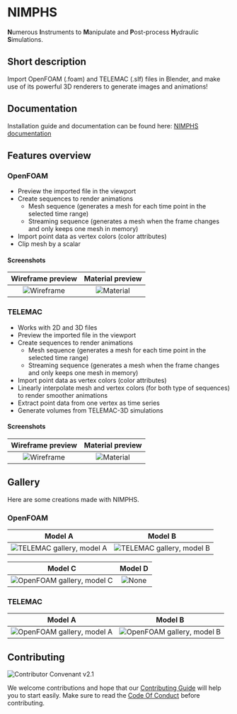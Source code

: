 # NIMPHS

**N**umerous **I**nstruments to **M**anipulate and **P**ost-process **H**ydraulic **S**imulations.

## Short description

Import OpenFOAM (.foam) and TELEMAC (.slf) files in Blender, and make use of its powerful 3D renderers to generate images and animations!

## Documentation

Installation guide and documentation can be found here: [NIMPHS documentation](https://artelia.github.io/NIMPHS/)

## Features overview

### OpenFOAM

* Preview the imported file in the viewport
* Create sequences to render animations
    * Mesh sequence (generates a mesh for each time point in the selected time range)
    * Streaming sequence (generates a mesh when the frame changes and only keeps one mesh in memory)
* Import point data as vertex colors (color attributes)
* Clip mesh by a scalar

#### Screenshots

Wireframe preview                     |  Material preview
:------------------------------------:|:-----------------------------------:
![Wireframe](https://bit.ly/3APEsPi)  |  ![Material](https://bit.ly/3pOWB9u)

### TELEMAC

* Works with 2D and 3D files
* Preview the imported file in the viewport
* Create sequences to render animations
    * Mesh sequence (generates a mesh for each time point in the selected time range)
    * Streaming sequence (generates a mesh when the frame changes and only keeps one mesh in memory)
* Import point data as vertex colors (color attributes)
* Linearly interpolate mesh and vertex colors (for both type of sequences) to render smoother animations
* Extract point data from one vertex as time series
* Generate volumes from TELEMAC-3D simulations

#### Screenshots

Wireframe preview                     |  Material preview
:------------------------------------:|:-----------------------------------:
![Wireframe](https://bit.ly/3QLQXRv)  |  ![Material](https://bit.ly/3RflFCa)

## Gallery

Here are some creations made with NIMPHS.

### OpenFOAM

Model A                                             | Model B
:--------------------------------------------------:|:--------------------------------------------------:
![TELEMAC gallery, model A](https://bit.ly/3RfjvT4) | ![TELEMAC gallery, model B](https://bit.ly/3AJNIDx)

Model C                                              | Model D
:---------------------------------------------------:|:------------------------------:
![OpenFOAM gallery, model C](https://bit.ly/3ApCGTJ) | ![None](https://bit.ly/3TnnKOG)

### TELEMAC

Model A                                              | Model B
:---------------------------------------------------:|:----------------------------------------------:
![OpenFOAM gallery, model A](https://bit.ly/3pLn4om) | ![OpenFOAM gallery, model B](https://bit.ly/3clNytA)

## Contributing

![Contributor Convenant v2.1](https://img.shields.io/badge/Contributor%20Covenant-2.1-4baaaa.svg)

We welcome contributions and hope that our [Contributing Guide](https://github.com/Artelia/NIMPHS/blob/main/CONTRIBUTING.md) will help you to start easily.
Make sure to read the [Code Of Conduct](https://github.com/Artelia/NIMPHS/blob/main/CODE_OF_CONDUCT.md) before contributing.